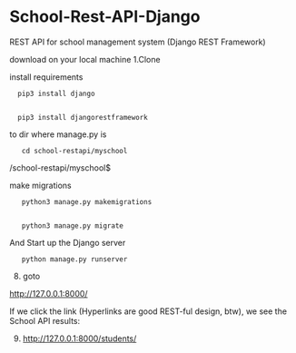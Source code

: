 # School-Rest-API-Django
REST API for school management system (Django REST Framework)

download on your local machine
1.Clone



install requirements

      pip3 install django


      pip3 install djangorestframework


to dir where manage.py is


       cd school-restapi/myschool



/school-restapi/myschool$


make migrations

       python3 manage.py makemigrations


       python3 manage.py migrate



And Start up the Django server


       python manage.py runserver


8. goto 

http://127.0.0.1:8000/


If we click the link (Hyperlinks are good REST-ful design, btw), we see the School API results:


9. http://127.0.0.1:8000/students/


